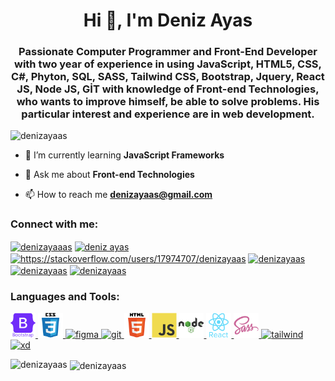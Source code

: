 <h1 align="center">Hi 👋, I'm Deniz Ayas</h1>
<h3 align="center">Passionate Computer Programmer and Front-End Developer with two year of experience in using JavaScript, HTML5, CSS, C#, Phyton, SQL, SASS, Tailwind CSS, Bootstrap, Jquery, React JS, Node JS, GİT with knowledge of Front-end Technologies, who wants to improve himself, be able to solve problems. His particular interest and experience are in web development.</h3>

<p align="left"> <img src="https://komarev.com/ghpvc/?username=denizayaas&label=Profile%20views&color=0e75b6&style=flat" alt="denizayaas" /> </p>

- 🌱 I’m currently learning **JavaScript Frameworks**

- 💬 Ask me about **Front-end Technologies**

- 📫 How to reach me **denizayaas@gmail.com**

<h3 align="left">Connect with me:</h3>
<p align="left">
<a href="https://twitter.com/deni̇zayaaas" target="blank"><img align="center" src="https://raw.githubusercontent.com/rahuldkjain/github-profile-readme-generator/master/src/images/icons/Social/twitter.svg" alt="deni̇zayaaas" height="30" width="40" /></a>
<a href="https://linkedin.com/in/deniz ayas" target="blank"><img align="center" src="https://raw.githubusercontent.com/rahuldkjain/github-profile-readme-generator/master/src/images/icons/Social/linked-in-alt.svg" alt="deniz ayas" height="30" width="40" /></a>
<a href="https://stackoverflow.com/users/https://stackoverflow.com/users/17974707/denizayaas" target="blank"><img align="center" src="https://raw.githubusercontent.com/rahuldkjain/github-profile-readme-generator/master/src/images/icons/Social/stack-overflow.svg" alt="https://stackoverflow.com/users/17974707/denizayaas" height="30" width="40" /></a>
<a href="https://instagram.com/deni̇zayaas" target="blank"><img align="center" src="https://raw.githubusercontent.com/rahuldkjain/github-profile-readme-generator/master/src/images/icons/Social/instagram.svg" alt="deni̇zayaas" height="30" width="40" /></a>
<a href="https://dribbble.com/denizayaas" target="blank"><img align="center" src="https://raw.githubusercontent.com/rahuldkjain/github-profile-readme-generator/master/src/images/icons/Social/dribbble.svg" alt="denizayaas" height="30" width="40" /></a>
<a href="https://www.hackerrank.com/denizayaas" target="blank"><img align="center" src="https://raw.githubusercontent.com/rahuldkjain/github-profile-readme-generator/master/src/images/icons/Social/hackerrank.svg" alt="denizayaas" height="30" width="40" /></a>
</p>

<h3 align="left">Languages and Tools:</h3>
<p align="left"> <a href="https://getbootstrap.com" target="_blank" rel="noreferrer"> <img src="https://raw.githubusercontent.com/devicons/devicon/master/icons/bootstrap/bootstrap-plain-wordmark.svg" alt="bootstrap" width="40" height="40"/> </a> <a href="https://www.w3schools.com/css/" target="_blank" rel="noreferrer"> <img src="https://raw.githubusercontent.com/devicons/devicon/master/icons/css3/css3-original-wordmark.svg" alt="css3" width="40" height="40"/> </a> <a href="https://www.figma.com/" target="_blank" rel="noreferrer"> <img src="https://www.vectorlogo.zone/logos/figma/figma-icon.svg" alt="figma" width="40" height="40"/> </a> <a href="https://git-scm.com/" target="_blank" rel="noreferrer"> <img src="https://www.vectorlogo.zone/logos/git-scm/git-scm-icon.svg" alt="git" width="40" height="40"/> </a> <a href="https://www.w3.org/html/" target="_blank" rel="noreferrer"> <img src="https://raw.githubusercontent.com/devicons/devicon/master/icons/html5/html5-original-wordmark.svg" alt="html5" width="40" height="40"/> </a> <a href="https://developer.mozilla.org/en-US/docs/Web/JavaScript" target="_blank" rel="noreferrer"> <img src="https://raw.githubusercontent.com/devicons/devicon/master/icons/javascript/javascript-original.svg" alt="javascript" width="40" height="40"/> </a> <a href="https://nodejs.org" target="_blank" rel="noreferrer"> <img src="https://raw.githubusercontent.com/devicons/devicon/master/icons/nodejs/nodejs-original-wordmark.svg" alt="nodejs" width="40" height="40"/> </a> <a href="https://reactjs.org/" target="_blank" rel="noreferrer"> <img src="https://raw.githubusercontent.com/devicons/devicon/master/icons/react/react-original-wordmark.svg" alt="react" width="40" height="40"/> </a> <a href="https://sass-lang.com" target="_blank" rel="noreferrer"> <img src="https://raw.githubusercontent.com/devicons/devicon/master/icons/sass/sass-original.svg" alt="sass" width="40" height="40"/> </a> <a href="https://tailwindcss.com/" target="_blank" rel="noreferrer"> <img src="https://www.vectorlogo.zone/logos/tailwindcss/tailwindcss-icon.svg" alt="tailwind" width="40" height="40"/> </a> <a href="https://www.adobe.com/products/xd.html" target="_blank" rel="noreferrer"> <img src="https://cdn.worldvectorlogo.com/logos/adobe-xd.svg" alt="xd" width="40" height="40"/> </a> </p>

<p><img align="left" src="https://github-readme-stats.vercel.app/api/top-langs?username=denizayaas&show_icons=true&locale=en&layout=compact" alt="denizayaas" /></p>

<p>&nbsp;<img align="center" src="https://github-readme-stats.vercel.app/api?username=denizayaas&show_icons=true&locale=en" alt="denizayaas" /></p>

